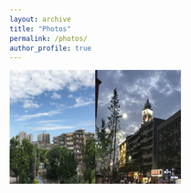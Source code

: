 ```yaml
---
layout: archive
title: "Photos"
permalink: /photos/
author_profile: true
---
```



<img src='/images/老河口1.jpg' alt="Lao He Kou1" width="150" height="200"/><img src='/images/老河口2.jpg' alt="Lao He Kou1" width="150" height="200"/>

